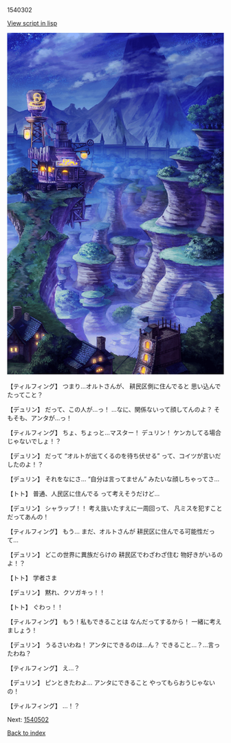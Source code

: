 1540302

[View script in lisp](../scripts/1540302.txt)

![005_Wilderness_Night.png](../images/backgrounds/005_Wilderness_Night.png)

【ティルフィング】
つまり…オルトさんが、
耕民区側に住んでると
思い込んでたってこと？

【デュリン】
だって、この人が…っ！
…なに、関係ないって顔してんのよ？
そもそも、アンタが…っ！

【ティルフィング】
ちょ、ちょっと…マスター！
デュリン！
ケンカしてる場合じゃないでしょ！？

【デュリン】
だって
“オルトが出てくるのを待ち伏せる”
って、コイツが言いだしたのよ！？

【デュリン】
それをなにさ…
“自分は言ってません”
みたいな顔しちゃってさ…

【トト】
普通、人民区に住んでる
って考えそうだけど…

【デュリン】
シャラップ！！
考え抜いたすえに一周回って、
凡ミスを犯すことだってあんの！

【ティルフィング】
もう…
まだ、オルトさんが
耕民区に住んでる可能性だって…

【デュリン】
どこの世界に異族だらけの
耕民区でわざわざ住む
物好きがいるのよ！？

【トト】
学者さま

【デュリン】
黙れ、クソガキっ！！

【トト】
ぐわっ！！

【ティルフィング】
もう！私もできることは
なんだってするから！
一緒に考えましょう！

【デュリン】
うるさいわね！
アンタにできるのは…ん？
できること…？…言ったわね？

【ティルフィング】
え…？

【デュリン】
ピンときたわよ…
アンタにできること
やってもらおうじゃないの！

【ティルフィング】
…！？

Next: [1540502](1540502.md)

[Back to index](index.md)
